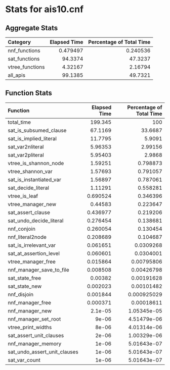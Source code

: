 # Stats for ais10.cnf

## Aggregate Stats

| Category        |   Elapsed Time |   Percentage of Total Time |
|:----------------|---------------:|---------------------------:|
| nnf_functions   |       0.479497 |                   0.240536 |
| sat_functions   |      94.3374   |                  47.3237   |
| vtree_functions |       4.32167  |                   2.16794  |
| all_apis        |      99.1385   |                  49.7321   |

## Function Stats

| Function                     |   Elapsed Time |   Percentage of Total Time |
|:-----------------------------|---------------:|---------------------------:|
| total_time                   |     199.345    |              100           |
| sat_is_subsumed_clause       |      67.1169   |               33.6687      |
| sat_is_implied_literal       |      11.7795   |                5.9091      |
| sat_var2nliteral             |       5.96353  |                2.99156     |
| sat_var2pliteral             |       5.95403  |                2.9868      |
| vtree_is_shannon_node        |       1.59251  |                0.798873    |
| vtree_shannon_var            |       1.57693  |                0.791057    |
| sat_is_instantiated_var      |       1.56897  |                0.787061    |
| sat_decide_literal           |       1.11291  |                0.558281    |
| vtree_is_leaf                |       0.690524 |                0.346396    |
| vtree_manager_new            |       0.44583  |                0.223647    |
| sat_assert_clause            |       0.436977 |                0.219206    |
| sat_undo_decide_literal      |       0.276454 |                0.138681    |
| nnf_conjoin                  |       0.260054 |                0.130454    |
| nnf_literal2node             |       0.208689 |                0.104687    |
| sat_is_irrelevant_var        |       0.061651 |                0.0309268   |
| sat_at_assertion_level       |       0.060601 |                0.0304001   |
| vtree_manager_free           |       0.015864 |                0.00795806  |
| nnf_manager_save_to_file     |       0.008508 |                0.00426798  |
| sat_state_free               |       0.00382  |                0.00191628  |
| sat_state_new                |       0.002023 |                0.00101482  |
| nnf_disjoin                  |       0.001844 |                0.000925029 |
| nnf_manager_free             |       0.000371 |                0.00018611  |
| nnf_manager_new              |       2.1e-05  |                1.05345e-05 |
| nnf_manager_set_root         |       9e-06    |                4.51479e-06 |
| vtree_print_widths           |       8e-06    |                4.01314e-06 |
| sat_assert_unit_clauses      |       2e-06    |                1.00329e-06 |
| nnf_manager_memory           |       1e-06    |                5.01643e-07 |
| sat_undo_assert_unit_clauses |       1e-06    |                5.01643e-07 |
| sat_var_count                |       1e-06    |                5.01643e-07 |
